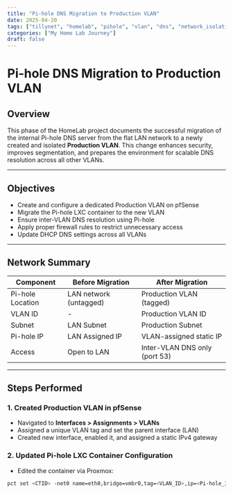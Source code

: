 ```yaml
---
title: "Pi-hole DNS Migration to Production VLAN"
date: 2025-04-20
tags: ["tillynet", "homelab", "pihole", "vlan", "dns", "network_isolation"]
categories: ["My Home Lab Journey"]
draft: false
---
```


# Pi-hole DNS Migration to Production VLAN

## Overview

This phase of the HomeLab project documents the successful migration of the internal Pi-hole DNS server from the flat LAN network to a newly created and isolated **Production VLAN**. This change enhances security, improves segmentation, and prepares the environment for scalable DNS resolution across all other VLANs.

---

## Objectives

- Create and configure a dedicated Production VLAN on pfSense  
- Migrate the Pi-hole LXC container to the new VLAN  
- Ensure inter-VLAN DNS resolution using Pi-hole  
- Apply proper firewall rules to restrict unnecessary access  
- Update DHCP DNS settings across all VLANs  

---

## Network Summary

| Component         | Before Migration        | After Migration               |
|------------------|--------------------------|-------------------------------|
| Pi-hole Location | LAN network (untagged)   | Production VLAN (tagged)     |
| VLAN ID          | -                        | Production VLAN ID           |
| Subnet           | LAN Subnet               | Production Subnet            |
| Pi-hole IP       | LAN Assigned IP          | VLAN-assigned static IP      |
| Access           | Open to LAN              | Inter-VLAN DNS only (port 53)|

---

## Steps Performed

### 1. Created Production VLAN in pfSense

- Navigated to **Interfaces > Assignments > VLANs**
- Assigned a unique VLAN tag and set the parent interface (LAN)
- Created new interface, enabled it, and assigned a static IPv4 gateway

### 2. Updated Pi-hole LXC Container Configuration

- Edited the container via Proxmox:
  
```bash
pct set <CTID> -net0 name=eth0,bridge=vmbr0,tag=<VLAN_ID>,ip=<Pi-hole_IP>/24,gw=<VLAN_Gateway>
